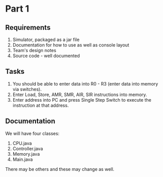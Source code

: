# Part 1

## Requirements

1. Simulator, packaged as a jar file
2. Documentation for how to use as well as console layout 
3. Team's design notes
4. Source code - well documented


## Tasks

1. You should be able to enter data into R0 - R3 (enter data into memory via switches).
2. Enter Load, Store, AMR, SMR, AIR, SIR instructions into memory. 
3. Enter address into PC and press Single Step Switch to execute the instruction at that address. 

## Documentation 

We will have four classes: 

1. CPU.java
2. Controller.java
3. Memory.java
4. Main.java

There may be others and these may change as well. 


